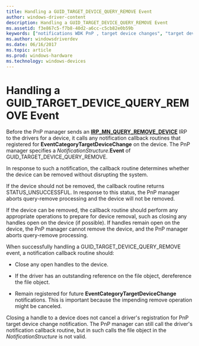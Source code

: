 ```yaml
---
title: Handling a GUID_TARGET_DEVICE_QUERY_REMOVE Event
author: windows-driver-content
description: Handling a GUID_TARGET_DEVICE_QUERY_REMOVE Event
ms.assetid: f3e867c5-f7b8-40d2-a6cc-c5cb82e0b59b
keywords: ["notifications WDK PnP , target device changes", "target device change notifications WDK PnP", "EventCategoryTargetDeviceChange notification", "GUID_TARGET_DEVICE_QUERY_REMOVE"]
ms.author: windowsdriverdev
ms.date: 06/16/2017
ms.topic: article
ms.prod: windows-hardware
ms.technology: windows-devices
---
```


# Handling a GUID\_TARGET\_DEVICE\_QUERY\_REMOVE Event





Before the PnP manager sends an [**IRP\_MN\_QUERY\_REMOVE\_DEVICE**](https://msdn.microsoft.com/library/windows/hardware/ff551705) IRP to the drivers for a device, it calls any notification callback routines that registered for **EventCategoryTargetDeviceChange** on the device. The PnP manager specifies a *NotificationStructure*.**Event** of GUID\_TARGET\_DEVICE\_QUERY\_REMOVE.

In response to such a notification, the callback routine determines whether the device can be removed without disrupting the system.

If the device should not be removed, the callback routine returns STATUS\_UNSUCCESSFUL. In response to this status, the PnP manager aborts query-remove processing and the device will not be removed.

If the device can be removed, the callback routine should perform any appropriate operations to prepare for device removal, such as closing any handles open on the device (if possible). If handles remain open on the device, the PnP manager cannot remove the device, and the PnP manager aborts query-remove processing.

When successfully handling a GUID\_TARGET\_DEVICE\_QUERY\_REMOVE event, a notification callback routine should:

-   Close any open handles to the device.

-   If the driver has an outstanding reference on the file object, dereference the file object.

-   Remain registered for future **EventCategoryTargetDeviceChange** notifications. This is important because the impending remove operation might be canceled.

Closing a handle to a device does not cancel a driver's registration for PnP target device change notification. The PnP manager can still call the driver's notification callback routine, but in such calls the file object in the *NotificationStructure* is not valid.

 

 




